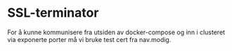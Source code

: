 # SSL-terminator

For å kunne kommunisere fra utsiden av docker-compose og inn i clusteret via exponerte porter må vi bruke 
test cert fra nav.modig.


